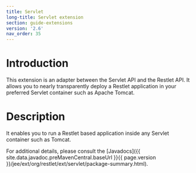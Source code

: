```yaml
---
title: Servlet
long-title: Servlet extension
section: guide-extensions
version: '2.6'
nav_order: 35
---
```

# Introduction

This extension is an adapter between the Servlet API and the Restlet
API. It allows you to nearly transparently deploy a Restlet application
in your preferred Servlet container such as Apache Tomcat.

# Description

It enables you to run a Restlet based application inside any Servlet
container such as Tomcat.

For additional details, please consult the
[Javadocs]({{ site.data.javadoc.preMavenCentral.baseUrl }}{{ page.version }}/jee/ext/org/restlet/ext/servlet/package-summary.html).
